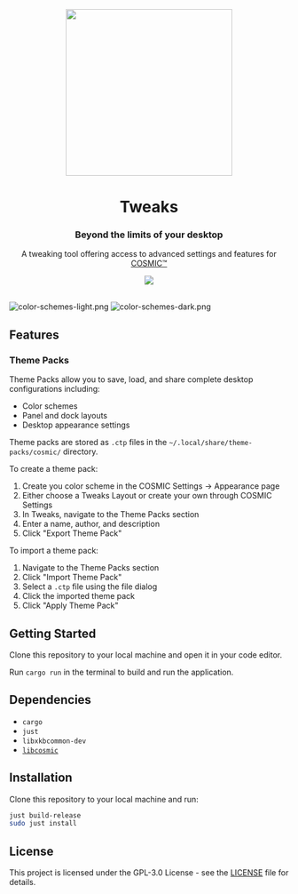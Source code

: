 <div align="center">
    <img src="res/icons/hicolor/scalable/apps/icon.svg" width="300"/>
    <h1>Tweaks</h1>
    <h3>Beyond the limits of your desktop</h3>
    <p>A tweaking tool offering access to advanced settings and features for <a href="https://system76.com/cosmic/">COSMIC™</a></p>
    <a href="https://flathub.org/apps/dev.edfloreshz.CosmicTweaks"><img src="https://flathub.org/api/badge?svg&locale=en" /></a>
    <br/><br/>
</div>

![color-schemes-light.png](res/screenshots/color-schemes-light.png#gh-light-mode-only)
![color-schemes-dark.png](res/screenshots/color-schemes-dark.png#gh-dark-mode-only)

## Features

### Theme Packs
Theme Packs allow you to save, load, and share complete desktop configurations including:
- Color schemes
- Panel and dock layouts
- Desktop appearance settings

Theme packs are stored as `.ctp` files in the `~/.local/share/theme-packs/cosmic/` directory.

To create a theme pack:
1. Create you color scheme in the COSMIC Settings -> Appearance page
2. Either choose a Tweaks Layout or create your own through COSMIC Settings
2. In Tweaks, navigate to the Theme Packs section
3. Enter a name, author, and description
4. Click "Export Theme Pack"

To import a theme pack:
1. Navigate to the Theme Packs section
2. Click "Import Theme Pack"
3. Select a `.ctp` file using the file dialog
4. Click the imported theme pack
5. Click "Apply Theme Pack"

## Getting Started
Clone this repository to your local machine and open it in your code editor.

Run `cargo run` in the terminal to build and run the application.

## Dependencies
- `cargo`
- `just`
- `libxkbcommon-dev`
- [`libcosmic`](https://github.com/pop-os/libcosmic?tab=readme-ov-file#building)

## Installation
Clone this repository to your local machine and run:

```bash
just build-release
sudo just install
```

## License
This project is licensed under the GPL-3.0 License - see the [LICENSE](LICENSE) file for details.

